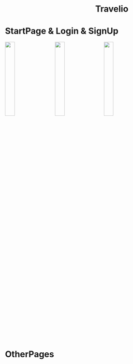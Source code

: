 # &nbsp;&nbsp;&nbsp;&nbsp;&nbsp;&nbsp;&nbsp;&nbsp;&nbsp;&nbsp;&nbsp;&nbsp;&nbsp;&nbsp;&nbsp;&nbsp;&nbsp;&nbsp;&nbsp;&nbsp;&nbsp;&nbsp;&nbsp;&nbsp;&nbsp;&nbsp;&nbsp;&nbsp;&nbsp;&nbsp;&nbsp;&nbsp;&nbsp;&nbsp;&nbsp;&nbsp;&nbsp;&nbsp;&nbsp;&nbsp;&nbsp;&nbsp;&nbsp;&nbsp; Travelio
# StartPage & Login & SignUp
<img src="https://i.ibb.co/Z2vqX5D/home.jpg" width="25%" height="25%" >&nbsp; &nbsp;&nbsp;&nbsp;&nbsp;&nbsp;&nbsp;&nbsp;&nbsp;<img src="https://i.ibb.co/QJww0bm/SignIn.jpg" width="25%" height="25%">&nbsp; &nbsp;&nbsp;&nbsp;&nbsp;&nbsp;&nbsp;
<img src="https://i.ibb.co/Xbz0jrR/SignUp.jpg" width="25%" height="25%">
# OtherPages
